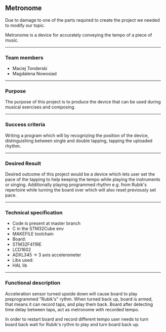 ## Metronome  

Due to damage to one of the parts required to create the project we needed to modify our topic.

Metronome is a device for accurately conveying the tempo of a piece of music.

----
### **Team members** 
- Maciej Tonderski
- Magdalena Nowosiad


----
### **Purpose** 

The purpose of this project is to produce the device that can be used during musical exercises and composing.



 ----
 ### **Success criteria** 

Writing a program which will by recognizing the position of the device, distinguishing between single and double tapping, tapping the uploaded rhythm.


 ----
 ### **Desired Result** 

Desired outcome of this project would be a device which lets user set the pace of the tapping to help keeping the tempo while playing the instruments or singing.
Additionally playing programmed rhythm e.g. from Rubik's repertoire while turning the board over which will also reset previously set pace.


 ----
 ### **Technical specification** 
 * Code is present at master branch
 * C in the STM32Cube env 
 * MAKEFILE toolchain
 * Board:
  * STM32F411RE
  * LCD1602 
  * ADXL345 -> 3 axis accelerometer 
 * Libs used:
  * HAL lib
  
 ---
 ### **Functional description** 
 
Acceleration sensor turned upside down will cause board to play preprogrammed "Rubik's" rythm. 
When turned back up, board is armed, that means it can record taps, and play them back.
Board after detecting time delay between taps, act as metronome with recorded tempo.

In order to restart board and record different tempo user needs to turn board back wait for Rubik's rythm to play and turn board back up.



